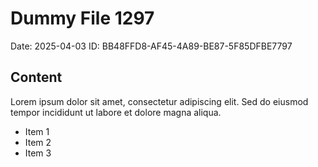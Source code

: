 # Dummy File 1297

Date: 2025-04-03
ID: BB48FFD8-AF45-4A89-BE87-5F85DFBE7797

## Content

Lorem ipsum dolor sit amet, consectetur adipiscing elit.
Sed do eiusmod tempor incididunt ut labore et dolore magna aliqua.

* Item 1
* Item 2
* Item 3

